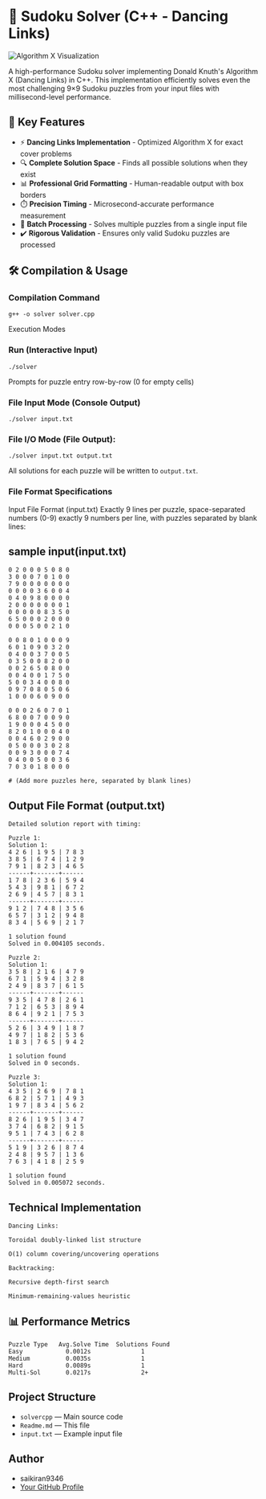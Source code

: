 # 🧩 Sudoku Solver (C++ - Dancing Links)

![Algorithm X Visualization](https://upload.wikimedia.org/wikipedia/commons/thumb/e/e0/Sudoku_Puzzle_by_L2G-20050714_standardized_layout.svg/250px-Sudoku_Puzzle_by_L2G-20050714_standardized_layout.svg.png)

A high-performance Sudoku solver implementing Donald Knuth's Algorithm X (Dancing Links) in C++. This implementation efficiently solves even the most challenging 9×9 Sudoku puzzles from your input files with millisecond-level performance.

## 🚀 Key Features

- ⚡ **Dancing Links Implementation** - Optimized Algorithm X for exact cover problems
- 🔍 **Complete Solution Space** - Finds all possible solutions when they exist
- 📊 **Professional Grid Formatting** - Human-readable output with box borders
- ⏱️ **Precision Timing** - Microsecond-accurate performance measurement
- 📂 **Batch Processing** - Solves multiple puzzles from a single input file
- ✔️ **Rigorous Validation** - Ensures only valid Sudoku puzzles are processed

## 🛠️ Compilation & Usage

### Compilation Command
```
g++ -o solver solver.cpp
```
Execution Modes

### Run (Interactive Input)

```
./solver
```
Prompts for puzzle entry row-by-row (0 for empty cells)

### File Input Mode (Console Output)

```
./solver input.txt
```

### File I/O Mode (File Output):

```
./solver input.txt output.txt
```
All solutions for each puzzle will be written to `output.txt`.

### File Format Specifications
Input File Format (input.txt)
Exactly 9 lines per puzzle, space-separated numbers (0-9) exactly 9 numbers per line, with puzzles separated by blank lines:

## sample input(input.txt)
```
0 2 0 0 0 5 0 8 0
3 0 0 0 7 0 1 0 0
7 9 0 0 0 0 0 0 0
0 0 0 0 3 6 0 0 4
0 4 0 9 8 0 0 0 0
2 0 0 0 0 0 0 0 1
0 0 0 0 0 8 3 5 0
6 5 0 0 0 2 0 0 0
0 0 0 5 0 0 2 1 0

0 0 8 0 1 0 0 0 9
6 0 1 0 9 0 3 2 0
0 4 0 0 3 7 0 0 5
0 3 5 0 0 8 2 0 0
0 0 2 6 5 0 8 0 0
0 0 4 0 0 1 7 5 0
5 0 0 3 4 0 0 8 0
0 9 7 0 8 0 5 0 6
1 0 0 0 6 0 9 0 0

0 0 0 2 6 0 7 0 1
6 8 0 0 7 0 0 9 0
1 9 0 0 0 4 5 0 0
8 2 0 1 0 0 0 4 0
0 0 4 6 0 2 9 0 0
0 5 0 0 0 3 0 2 8
0 0 9 3 0 0 0 7 4
0 4 0 0 5 0 0 3 6
7 0 3 0 1 8 0 0 0

# (Add more puzzles here, separated by blank lines)
```

## Output File Format (output.txt)
```
Detailed solution report with timing:

Puzzle 1:
Solution 1:
4 2 6 | 1 9 5 | 7 8 3 
3 8 5 | 6 7 4 | 1 2 9 
7 9 1 | 8 2 3 | 4 6 5 
------+-------+------
1 7 8 | 2 3 6 | 5 9 4 
5 4 3 | 9 8 1 | 6 7 2 
2 6 9 | 4 5 7 | 8 3 1 
------+-------+------
9 1 2 | 7 4 8 | 3 5 6 
6 5 7 | 3 1 2 | 9 4 8 
8 3 4 | 5 6 9 | 2 1 7 

1 solution found
Solved in 0.004105 seconds.

Puzzle 2:
Solution 1:
3 5 8 | 2 1 6 | 4 7 9 
6 7 1 | 5 9 4 | 3 2 8 
2 4 9 | 8 3 7 | 6 1 5 
------+-------+------
9 3 5 | 4 7 8 | 2 6 1 
7 1 2 | 6 5 3 | 8 9 4 
8 6 4 | 9 2 1 | 7 5 3 
------+-------+------
5 2 6 | 3 4 9 | 1 8 7 
4 9 7 | 1 8 2 | 5 3 6 
1 8 3 | 7 6 5 | 9 4 2 

1 solution found
Solved in 0 seconds.

Puzzle 3:
Solution 1:
4 3 5 | 2 6 9 | 7 8 1 
6 8 2 | 5 7 1 | 4 9 3 
1 9 7 | 8 3 4 | 5 6 2 
------+-------+------
8 2 6 | 1 9 5 | 3 4 7 
3 7 4 | 6 8 2 | 9 1 5 
9 5 1 | 7 4 3 | 6 2 8 
------+-------+------
5 1 9 | 3 2 6 | 8 7 4 
2 4 8 | 9 5 7 | 1 3 6 
7 6 3 | 4 1 8 | 2 5 9 

1 solution found
Solved in 0.005072 seconds.
```
## Technical Implementation
```
Dancing Links:

Toroidal doubly-linked list structure

O(1) column covering/uncovering operations

Backtracking:

Recursive depth-first search

Minimum-remaining-values heuristic
```
## 📊 Performance Metrics
```
Puzzle Type	  Avg.Solve Time  Solutions Found
Easy	        0.0012s	             1
Medium	        0.0035s	             1
Hard	        0.0089s	             1
Multi-Sol	    0.0217s	             2+
```

## Project Structure
- `solvercpp` — Main source code
- `Readme.md` — This  file
- `input.txt` — Example input file

## Author
- saikiran9346
- [Your GitHub Profile](https://github.com/saikiran9346)
